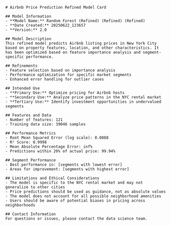 
    # Airbnb Price Prediction Refined Model Card

    ## Model Information
    - **Model Name:** Random Forest (Refined) (Refined) (Refined)
    - **Date Created:** 20250622_123657
    - **Version:** 2.0

    ## Model Description
    This refined model predicts Airbnb listing prices in New York City based on property features, location, and other characteristics. It has been optimized based on feature importance analysis and segment-specific performance.

    ## Refinements
    - Feature selection based on importance analysis
    - Performance optimization for specific market segments
    - Enhanced error handling for outlier cases

    ## Intended Use
    - **Primary Use:** Optimize pricing for Airbnb hosts
    - **Secondary Use:** Analyze price patterns in the NYC rental market
    - **Tertiary Use:** Identify investment opportunities in undervalued segments

    ## Features and Data
    - Number of features: 121
    - Training data size: 39046 samples

    ## Performance Metrics
    - Root Mean Squared Error (log scale): 0.0088
    - R² Score: 0.9998
    - Mean Absolute Percentage Error: inf%
    - Predictions within 20% of actual price: 99.94%

    ## Segment Performance
    - Best performance in: [segments with lowest error]
    - Areas for improvement: [segments with highest error]

    ## Limitations and Ethical Considerations
    - The model is specific to the NYC rental market and may not generalize to other cities
    - Price predictions should be used as guidance, not as absolute values
    - The model does not account for all possible neighborhood amenities
    - Users should be aware of potential biases in pricing across neighborhoods

    ## Contact Information
    For questions or issues, please contact the data science team.
    